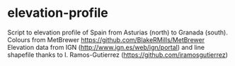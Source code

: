 # elevation-profile

Script to elevation profile of Spain from Asturias (north) to Granada (south).
Colours from MetBrewer https://github.com/BlakeRMills/MetBrewer 
Elevation data from IGN (http://www.ign.es/web/ign/portal) and line shapefile thanks to I. Ramos-Gutierrez (https://github.com/iramosgutierrez)
